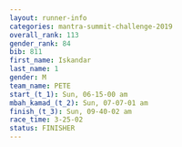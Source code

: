 ```yaml
---
layout: runner-info 
categories: mantra-summit-challenge-2019 
overall_rank: 113
gender_rank: 84
bib: 811
first_name: Iskandar
last_name: 1
gender: M
team_name: PETE
start_(t_1): Sun, 06-15-00 am
mbah_kamad_(t_2): Sun, 07-07-01 am
finish_(t_3): Sun, 09-40-02 am
race_time: 3-25-02
status: FINISHER
---
```

